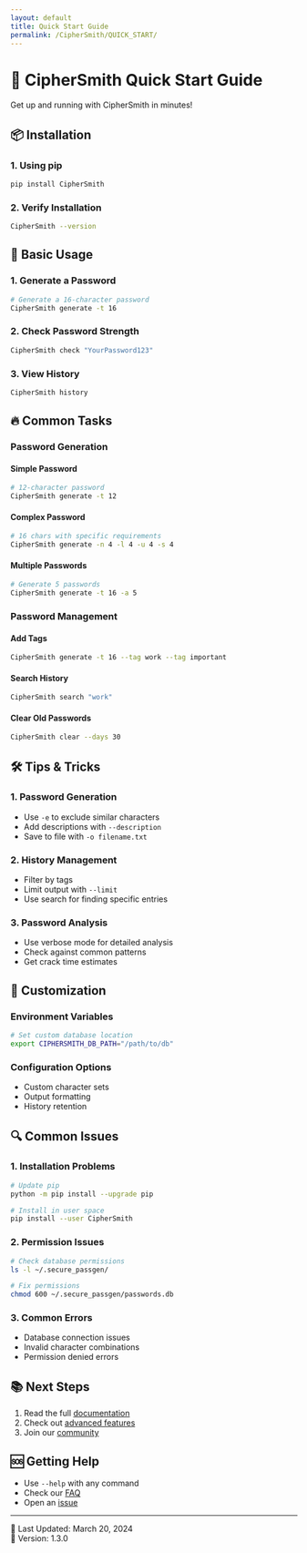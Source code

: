 ```yaml
---
layout: default
title: Quick Start Guide
permalink: /CipherSmith/QUICK_START/
---
```


# 🚀 CipherSmith Quick Start Guide

Get up and running with CipherSmith in minutes!

## 📦 Installation

### 1. Using pip
```bash
pip install CipherSmith
```

### 2. Verify Installation
```bash
CipherSmith --version
```

## 🎯 Basic Usage

### 1. Generate a Password
```bash
# Generate a 16-character password
CipherSmith generate -t 16
```

### 2. Check Password Strength
```bash
CipherSmith check "YourPassword123"
```

### 3. View History
```bash
CipherSmith history
```

## 🔥 Common Tasks

### Password Generation

#### Simple Password
```bash
# 12-character password
CipherSmith generate -t 12
```

#### Complex Password
```bash
# 16 chars with specific requirements
CipherSmith generate -n 4 -l 4 -u 4 -s 4
```

#### Multiple Passwords
```bash
# Generate 5 passwords
CipherSmith generate -t 16 -a 5
```

### Password Management

#### Add Tags
```bash
CipherSmith generate -t 16 --tag work --tag important
```

#### Search History
```bash
CipherSmith search "work"
```

#### Clear Old Passwords
```bash
CipherSmith clear --days 30
```

## 🛠️ Tips & Tricks

### 1. Password Generation
- Use `-e` to exclude similar characters
- Add descriptions with `--description`
- Save to file with `-o filename.txt`

### 2. History Management
- Filter by tags
- Limit output with `--limit`
- Use search for finding specific entries

### 3. Password Analysis
- Use verbose mode for detailed analysis
- Check against common patterns
- Get crack time estimates

## 🎨 Customization

### Environment Variables
```bash
# Set custom database location
export CIPHERSMITH_DB_PATH="/path/to/db"
```

### Configuration Options
- Custom character sets
- Output formatting
- History retention

## 🔍 Common Issues

### 1. Installation Problems
```bash
# Update pip
python -m pip install --upgrade pip

# Install in user space
pip install --user CipherSmith
```

### 2. Permission Issues
```bash
# Check database permissions
ls -l ~/.secure_passgen/

# Fix permissions
chmod 600 ~/.secure_passgen/passwords.db
```

### 3. Common Errors
- Database connection issues
- Invalid character combinations
- Permission denied errors

## 📚 Next Steps

1. Read the full [documentation](./README.md)
2. Check out [advanced features](./API_REFERENCE.md)
3. Join our [community](https://github.com/Amul-Thantharate/CipherSmith/discussions)

## 🆘 Getting Help

- Use `--help` with any command
- Check our [FAQ](./README.md#frequently-asked-questions)
- Open an [issue](https://github.com/Amul-Thantharate/CipherSmith/issues)

---
📅 Last Updated: March 20, 2024  
🔄 Version: 1.3.0
